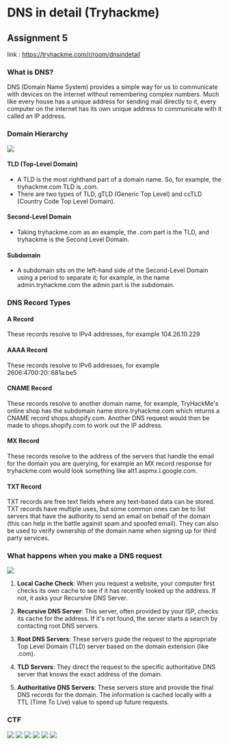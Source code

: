 #  DNS in detail (Tryhackme)
## Assignment 5

link : https://tryhackme.com/r/room/dnsindetail

### What is DNS?
DNS (Domain Name System) provides a simple way for us to communicate with devices on the internet without remembering complex numbers. Much like every house has a unique address for sending mail directly to it, every computer on the internet has its own unique address to communicate with it called an IP address.

### Domain Hierarchy
![](./pics/1.png)

#### TLD (Top-Level Domain)
- A TLD is the most righthand part of a domain name. So, for example, the tryhackme.com TLD is .com.
- There are two types of TLD, gTLD (Generic Top Level) and ccTLD (Country Code Top Level Domain).

#### Second-Level Domain
- Taking tryhackme.com as an example, the .com part is the TLD, and tryhackme is the Second Level Domain.

#### Subdomain
- A subdomain sits on the left-hand side of the Second-Level Domain using a period to separate it; for example, in the name admin.tryhackme.com the admin part is the subdomain.

### DNS Record Types

#### A Record

These records resolve to IPv4 addresses, for example 104.26.10.229

#### AAAA Record

These records resolve to IPv6 addresses, for example 2606:4700:20::681a:be5

#### CNAME Record

These records resolve to another domain name, for example, TryHackMe's online shop has the subdomain name store.tryhackme.com which returns a CNAME record shops.shopify.com. Another DNS request would then be made to shops.shopify.com to work out the IP address.

#### MX Record

These records resolve to the address of the servers that handle the email for the domain you are querying, for example an MX record response for tryhackme.com would look something like alt1.aspmx.l.google.com.

#### TXT Record
TXT records are free text fields where any text-based data can be stored. TXT records have multiple uses, but some common ones can be to list servers that have the authority to send an email on behalf of the domain (this can help in the battle against spam and spoofed email). They can also be used to verify ownership of the domain name when signing up for third party services.

### What happens when you make a DNS request
![](./pics/2.png)
1. **Local Cache Check**: When you request a website, your computer first checks its own cache to see if it has recently looked up the address. If not, it asks your Recursive DNS Server.

2. **Recursive DNS Server**: This server, often provided by your ISP, checks its cache for the address. If it's not found, the server starts a search by contacting root DNS servers.

3. **Root DNS Servers**: These servers guide the request to the appropriate Top Level Domain (TLD) server based on the domain extension (like .com).

4. **TLD Servers**: They direct the request to the specific authoritative DNS server that knows the exact address of the domain.

5. **Authoritative DNS Servers**: These servers store and provide the final DNS records for the domain. The information is cached locally with a TTL (Time To Live) value to speed up future requests.

### CTF

![](./pics/3.png)
![](./pics/4.png)
![](./pics/5.png)
![](./pics/6.png)
![](./pics/7.png)
![](./pics/8.png)
